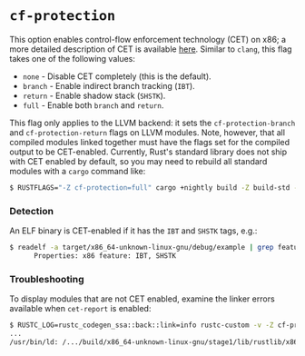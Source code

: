 # `cf-protection`

This option enables control-flow enforcement technology (CET) on x86; a more detailed description of
CET is available [here]. Similar to `clang`, this flag takes one of the following values:

- `none` - Disable CET completely (this is the default).
- `branch` - Enable indirect branch tracking (`IBT`).
- `return` - Enable shadow stack (`SHSTK`).
- `full` - Enable both `branch` and `return`.

[here]: https://www.intel.com/content/www/us/en/develop/articles/technical-look-control-flow-enforcement-technology.html

This flag only applies to the LLVM backend: it sets the `cf-protection-branch` and
`cf-protection-return` flags on LLVM modules. Note, however, that all compiled modules linked
together must have the flags set for the compiled output to be CET-enabled. Currently, Rust's
standard library does not ship with CET enabled by default, so you may need to rebuild all standard
modules with a `cargo` command like:

```sh
$ RUSTFLAGS="-Z cf-protection=full" cargo +nightly build -Z build-std --target x86_64-unknown-linux-gnu
```

### Detection

An ELF binary is CET-enabled if it has the `IBT` and `SHSTK` tags, e.g.:

```sh
$ readelf -a target/x86_64-unknown-linux-gnu/debug/example | grep feature:
      Properties: x86 feature: IBT, SHSTK
```

### Troubleshooting

To display modules that are not CET enabled, examine the linker errors available when `cet-report` is enabled:

```sh
$ RUSTC_LOG=rustc_codegen_ssa::back::link=info rustc-custom -v -Z cf-protection=full -C link-arg="-Wl,-z,cet-report=warning" -o example example.rs
...
/usr/bin/ld: /.../build/x86_64-unknown-linux-gnu/stage1/lib/rustlib/x86_64-unknown-linux-gnu/lib/libstd-d73f7266be14cb8b.rlib(std-d73f7266be14cb8b.std.f7443020-cgu.12.rcgu.o): warning: missing IBT and SHSTK properties
```
